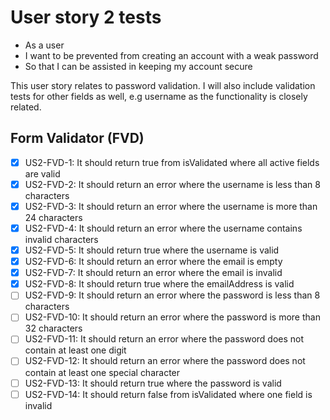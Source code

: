 # User story 2 tests

- As a user
- I want to be prevented from creating an account with a weak password
- So that I can be assisted in keeping my account secure

This user story relates to password validation. I will also include validation tests
for other fields as well, e.g username as the functionality is closely related.

## Form Validator (FVD)

- [x] US2-FVD-1: It should return true from isValidated where all active fields are valid
- [x] US2-FVD-2: It should return an error where the username is less than 8 characters
- [x] US2-FVD-3: It should return an error where the username is more than 24 characters
- [x] US2-FVD-4: It should return an error where the username contains invalid characters
- [x] US2-FVD-5: It should return true where the username is valid
- [x] US2-FVD-6: It should return an error where the email is empty
- [x] US2-FVD-7: It should return an error where the email is invalid
- [x] US2-FVD-8: It should return true where the emailAddress is valid
- [ ] US2-FVD-9: It should return an error where the password is less than 8 characters
- [ ] US2-FVD-10: It should return an error where the password is more than 32 characters
- [ ] US2-FVD-11: It should return an error where the password does not contain at least one digit
- [ ] US2-FVD-12: It should return an error where the password does not contain at least one special character
- [ ] US2-FVD-13: It should return true where the password is valid
- [ ] US2-FVD-14: It should return false from isValidated where one field is invalid
